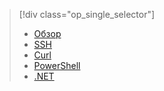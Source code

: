 > [!div class="op_single_selector"]
> * [Обзор](../articles/hdinsight/hdinsight-use-sqoop.md)
> * [SSH](../articles/hdinsight/hdinsight-use-sqoop-mac-linux.md)
> * [Curl](../articles/hdinsight/hdinsight-hadoop-use-sqoop-curl.md)
> * [PowerShell](../articles/hdinsight/hdinsight-hadoop-use-sqoop-powershell.md)
> * [.NET](../articles/hdinsight/hdinsight-hadoop-use-sqoop-dotnet-sdk.md)
> 
> 

